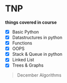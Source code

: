 # TNP
**things covered in course**

+ [x] Basic Python
+ [x] Datastructures in python
+ [x] Functions
+ [x] OOPS
+ [x] Stack & Queue in python
+ [x] Linked List
+ [x] Trees & Graphs

> December Algorithms

